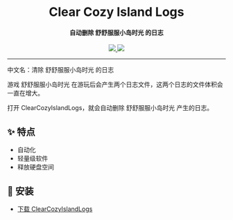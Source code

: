<h1 align="center">Clear Cozy Island Logs</h1>
<h4 align="center">自动删除 舒舒服服小岛时光 的日志</h4>

<p align="center">
  <a href="https://opensource.org/licenses/MIT">
    <img src="http://img.shields.io/badge/License-MIT_License-00B4AB?style=for-the-badge"/>
  </a>
  <a href="https://dotnet.microsoft.com">
    <img src="http://img.shields.io/badge/Dart-3.5-00B4AB?style=for-the-badge"/>
  </a>
</p>

---

中文名：清除 舒舒服服小岛时光 的日志

游戏 舒舒服服小岛时光 在游玩后会产生两个日志文件，这两个日志的文件体积会一直在增大。

打开 ClearCozyIslandLogs，就会自动删除 舒舒服服小岛时光 产生的日志。

## ✨ 特点

- 自动化
- 轻量级软件
- 释放硬盘空间

## 🌟 安装

- [下载 ClearCozyIslandLogs](https://github.com/suoyukii/ClearCozyIslandLogs/releases)